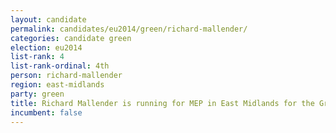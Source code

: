 ```yaml
---
layout: candidate
permalink: candidates/eu2014/green/richard-mallender/
categories: candidate green
election: eu2014
list-rank: 4
list-rank-ordinal: 4th
person: richard-mallender
region: east-midlands
party: green
title: Richard Mallender is running for MEP in East Midlands for the Green Party
incumbent: false
---
```

